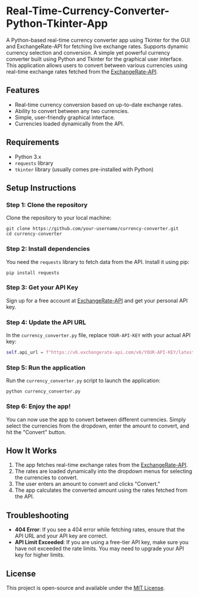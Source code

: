 # Real-Time-Currency-Converter-Python-Tkinter-App
A Python-based real-time currency converter app using Tkinter for the GUI and ExchangeRate-API for fetching live exchange rates. Supports dynamic currency selection and conversion.
A simple yet powerful currency converter built using Python and Tkinter for the graphical user interface. This application allows users to convert between various currencies using real-time exchange rates fetched from the [ExchangeRate-API](https://www.exchangerate-api.com/).

## Features
- Real-time currency conversion based on up-to-date exchange rates.
- Ability to convert between any two currencies.
- Simple, user-friendly graphical interface.
- Currencies loaded dynamically from the API.

## Requirements
- Python 3.x
- `requests` library
- `tkinter` library (usually comes pre-installed with Python)

## Setup Instructions

### Step 1: Clone the repository
Clone the repository to your local machine:
```
git clone https://github.com/your-username/currency-converter.git
cd currency-converter
```

### Step 2: Install dependencies
You need the `requests` library to fetch data from the API. Install it using pip:
```
pip install requests
```

### Step 3: Get your API Key
Sign up for a free account at [ExchangeRate-API](https://www.exchangerate-api.com/) and get your personal API key.

### Step 4: Update the API URL
In the `currency_converter.py` file, replace `YOUR-API-KEY` with your actual API key:
```python
self.api_url = f"https://v6.exchangerate-api.com/v6/YOUR-API-KEY/latest/USD"
```

### Step 5: Run the application
Run the `currency_converter.py` script to launch the application:
```
python currency_converter.py
```

### Step 6: Enjoy the app!
You can now use the app to convert between different currencies. Simply select the currencies from the dropdown, enter the amount to convert, and hit the "Convert" button.

## How It Works

1. The app fetches real-time exchange rates from the [ExchangeRate-API](https://www.exchangerate-api.com/).
2. The rates are loaded dynamically into the dropdown menus for selecting the currencies to convert.
3. The user enters an amount to convert and clicks "Convert."
4. The app calculates the converted amount using the rates fetched from the API.

## Troubleshooting
- **404 Error**: If you see a 404 error while fetching rates, ensure that the API URL and your API key are correct.
- **API Limit Exceeded**: If you are using a free-tier API key, make sure you have not exceeded the rate limits. You may need to upgrade your API key for higher limits.

## License
This project is open-source and available under the [MIT License](LICENSE).

